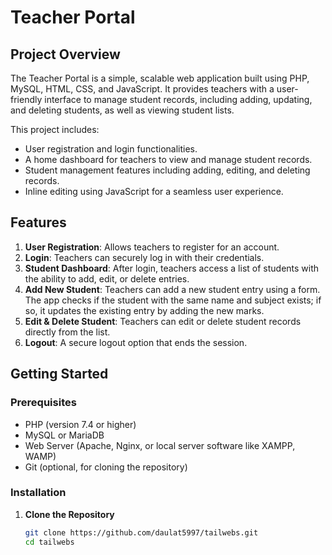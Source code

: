 # Teacher Portal

## Project Overview
The Teacher Portal is a simple, scalable web application built using PHP, MySQL, HTML, CSS, and JavaScript. It provides teachers with a user-friendly interface to manage student records, including adding, updating, and deleting students, as well as viewing student lists.

This project includes:
- User registration and login functionalities.
- A home dashboard for teachers to view and manage student records.
- Student management features including adding, editing, and deleting records.
- Inline editing using JavaScript for a seamless user experience.

## Features
1. **User Registration**: Allows teachers to register for an account.
2. **Login**: Teachers can securely log in with their credentials.
3. **Student Dashboard**: After login, teachers access a list of students with the ability to add, edit, or delete entries.
4. **Add New Student**: Teachers can add a new student entry using a form. The app checks if the student with the same name and subject exists; if so, it updates the existing entry by adding the new marks.
5. **Edit & Delete Student**: Teachers can edit or delete student records directly from the list.
6. **Logout**: A secure logout option that ends the session.

## Getting Started

### Prerequisites
- PHP (version 7.4 or higher)
- MySQL or MariaDB
- Web Server (Apache, Nginx, or local server software like XAMPP, WAMP)
- Git (optional, for cloning the repository)

### Installation

1. **Clone the Repository**
   ```bash
   git clone https://github.com/daulat5997/tailwebs.git
   cd tailwebs

